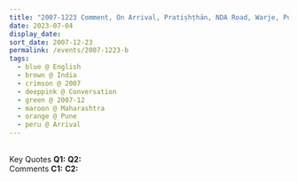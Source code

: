 ```yaml
---
title: "2007-1223 Comment, On Arrival, Pratiṣhṭhān, NDA Road, Warje, Pune, Maharashtra, India"
date: 2023-07-04
display_date: 
sort_date: 2007-12-23
permalink: /events/2007-1223-b
tags:
  - blue @ English
  - brown @ India
  - crimson @ 2007
  - deeppink @ Conversation
  - green @ 2007-12
  - maroon @ Maharashtra
  - orange @ Pune
  - peru @ Arrival
---
```


<br>

<wave-list>
  <list-title color="DarkSeaGreen" width="55">Key Quotes</list-title>
  <list-item color="BlanchedAlmond" width="280"><b>Q1:</b> <i></i></list-item>
  <list-item color="Lavender" width="280"><b>Q2:</b> <i></i></list-item>
</wave-list>

<br>

<wave-list>
  <list-title color="DarkSeaGreen" width="55">Comments</list-title>
  <list-item color="BlanchedAlmond" width="280"><b>C1:</b> <i></i></list-item>
  <list-item color="Lavender" width="280"><b>C2:</b> <i></i></list-item>
</wave-list>